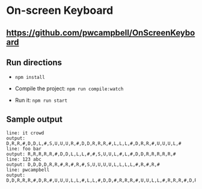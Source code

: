 # On-screen Keyboard
## https://github.com/pwcampbell/OnScreenKeyboard

## Run directions
* `npm install`

* Compile the project:
`npm run compile:watch`

* Run it:
`npm run start`

## Sample output
```
line: it crowd
output: D,R,R,#,D,D,L,#,S,U,U,U,R,#,D,D,R,R,R,#,L,L,L,#,D,R,R,#,U,U,U,L,#
line: foo bar
output: R,R,R,R,R,#,D,D,L,L,L,#,#,S,U,U,L,#,L,#,D,D,R,R,R,R,R,#
line: 123 abc
output: D,D,D,D,R,R,#,R,#,R,#,S,U,U,U,U,L,L,L,L,#,R,#,R,#
line: pwcampbell
output: D,D,R,R,R,#,D,R,#,U,U,U,L,L,#,L,L,#,D,D,#,R,R,R,#,U,U,L,L,#,R,R,R,#,D,R,#,#
```